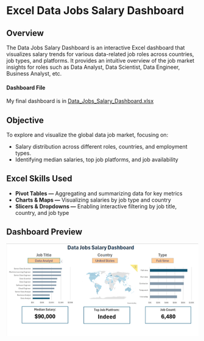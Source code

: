 # Excel Data Jobs Salary Dashboard
## Overview
The Data Jobs Salary Dashboard is an interactive Excel dashboard that visualizes salary trends for various data-related job roles across countries, job types, and platforms. It provides an intuitive overview of the job market insights for roles such as Data Analyst, Data Scientist, Data Engineer, Business Analyst, etc.
#### Dashboard File
My final dashboard is in [Data_Jobs_Salary_Dashboard.xlsx](./Data%20_Jobs_Salary_Dashboard.xlsx)
## Objective
To explore and visualize the global data job market, focusing on:
- Salary distribution across different roles, countries, and employment types.
- Identifying median salaries, top job platforms, and job availability
## Excel Skills Used
- __Pivot Tables —__ Aggregating and summarizing data for key metrics
- __Charts & Maps —__ Visualizing salaries by job type and country
- __Slicers & Dropdowns —__ Enabling interactive filtering by job title, country, and job type
## Dashboard Preview
![snapshot](Data_Jobs_Salary_Dashboard.png)
